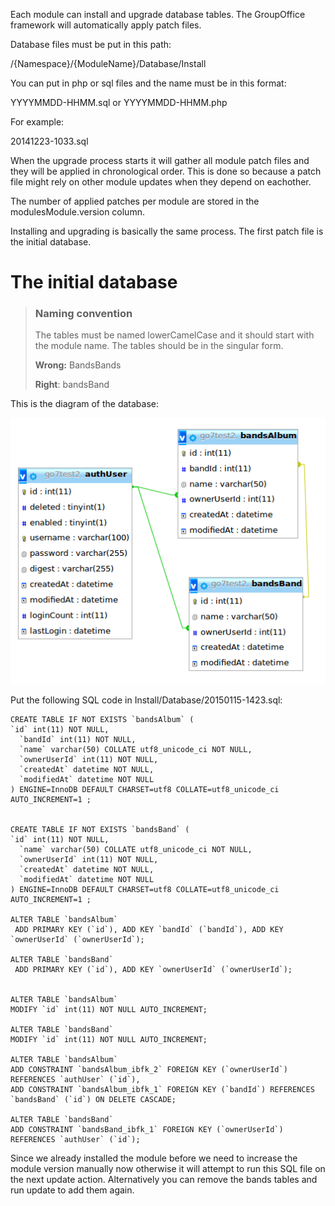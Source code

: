 Each module can install and upgrade database tables. The GroupOffice framework 
will automatically apply patch files.

Database files must be put in this path:

/{Namespace}/{ModuleName}/Database/Install

You can put in php or sql files and the name must be in this format:

YYYYMMDD-HHMM.sql or YYYYMMDD-HHMM.php

For example:

20141223-1033.sql

When the upgrade process starts it will gather all module patch files and they 
will be applied in chronological order. This is done so because a patch file might
rely on other module updates when they depend on eachother.

The number of applied patches per module are stored in the modulesModule.version
 column.

Installing and upgrading is basically the same process. The first patch file is
the initial database.


# The initial database


> ### Naming convention
> The tables must be named lowerCamelCase and it should start with the module name. The tables should be in the singular form.
>
> **Wrong:** BandsBands
>
> **Right**: bandsBand

This is the diagram of the database:

![Database diagram](/img/bands-db.png "Database diagram")

Put the following SQL code in Install/Database/20150115-1423.sql:

````````````````````````````````````````````````````````````````````````````````
CREATE TABLE IF NOT EXISTS `bandsAlbum` (
`id` int(11) NOT NULL,
  `bandId` int(11) NOT NULL,
  `name` varchar(50) COLLATE utf8_unicode_ci NOT NULL,
  `ownerUserId` int(11) NOT NULL,
  `createdAt` datetime NOT NULL,
  `modifiedAt` datetime NOT NULL
) ENGINE=InnoDB DEFAULT CHARSET=utf8 COLLATE=utf8_unicode_ci AUTO_INCREMENT=1 ;


CREATE TABLE IF NOT EXISTS `bandsBand` (
`id` int(11) NOT NULL,
  `name` varchar(50) COLLATE utf8_unicode_ci NOT NULL,
  `ownerUserId` int(11) NOT NULL,
  `createdAt` datetime NOT NULL,
  `modifiedAt` datetime NOT NULL
) ENGINE=InnoDB DEFAULT CHARSET=utf8 COLLATE=utf8_unicode_ci AUTO_INCREMENT=1 ;

ALTER TABLE `bandsAlbum`
 ADD PRIMARY KEY (`id`), ADD KEY `bandId` (`bandId`), ADD KEY `ownerUserId` (`ownerUserId`);

ALTER TABLE `bandsBand`
 ADD PRIMARY KEY (`id`), ADD KEY `ownerUserId` (`ownerUserId`);


ALTER TABLE `bandsAlbum`
MODIFY `id` int(11) NOT NULL AUTO_INCREMENT;

ALTER TABLE `bandsBand`
MODIFY `id` int(11) NOT NULL AUTO_INCREMENT;

ALTER TABLE `bandsAlbum`
ADD CONSTRAINT `bandsAlbum_ibfk_2` FOREIGN KEY (`ownerUserId`) REFERENCES `authUser` (`id`),
ADD CONSTRAINT `bandsAlbum_ibfk_1` FOREIGN KEY (`bandId`) REFERENCES `bandsBand` (`id`) ON DELETE CASCADE;

ALTER TABLE `bandsBand`
ADD CONSTRAINT `bandsBand_ibfk_1` FOREIGN KEY (`ownerUserId`) REFERENCES `authUser` (`id`);
````````````````````````````````````````````````````````````````````````````````


Since we already installed the module before we need to increase the module 
version manually now otherwise it will attempt to run this SQL file on the next update action.
Alternatively you can remove the bands tables and run update to add them again.